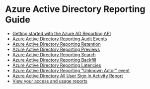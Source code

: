 <properties
   pageTitle="Azure Active Directory Reporting Guide | Microsoft Azure"
   description="A guide containing all Azure Active Directory Reporting articles"
   services="active-directory"
   documentationCenter=""
   authors="kenhoff"
   manager="mbaldwin"
   editor=""/>

<tags
   ms.service="active-directory"
   ms.devlang="na"
   ms.topic="article"
   ms.tgt_pltfrm="na"
   ms.workload="identity"
   ms.date="12/07/2015"
   ms.author="kenhoff"/>


# Azure Active Directory Reporting Guide

 - [Getting started with the Azure AD Reporting API](active-directory-reporting-api-getting-started.md)
 - [Azure Active Directory Reporting Audit Events](active-directory-reporting-audit-events.md)
 - [Azure Active Directory Reporting Retention](active-directory-reporting-retention.md)
 - [Azure Active Directory Reporting Previews](active-directory-reporting-previews.md)
 - [Azure Active Directory Reporting Search](active-directory-reporting-search.md)
 - [Azure Active Directory Reporting Backfill](active-directory-reporting-backfill.md)
 - [Azure Active Directory Reporting Latencies](active-directory-reporting-latencies.md)
 - [Azure Active Directory Reporting "Unknown Actor" event](active-directory-reporting-unknown-actor.md)
 - [Azure Active Directory All User Sign In Activity Report](active-directory-reporting-all-user-sign-in-activity-report.md)
 - [View your access and usage reports](active-directory-view-access-usage-reports.md)
